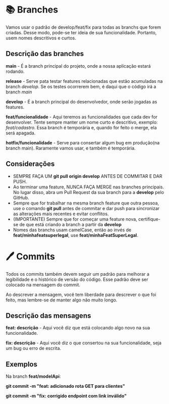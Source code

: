 # 📚 Branches

Vamos usar o padrão de develop/feat/fix para todas as branchs que forem criadas. Desse modo, pode-se ter ideia de sua funcionalidade. Portanto, usem nomes descritivos e curtos.

## Descrição das branches

**main** - É a branch principal do projeto, onde a nossa aplicação estará rodando.

**release** - Serve pata testar features relacionadas que estão acumuladas na branch *develop*. Se os testes ocorrerem bem, é daqui que o código irá a branch *main*

**develop** - É a branch principal do desenvolvedor, onde serão jogadas as features.

**feat/funcionalidade** - Aqui teremos as funcionalidades que cada dev for desenvolver. Tente sempre manter um nome curto e descritivo, exemplo: *feat/cadastro*. Essa branch é temporária e, quando for feito o merge, ela será apagada.

**hotfix/funcionalidade** - Serve para consertar algum bug em produção(na branch main). Raramente vamos usar, e também é temporária.

## Considerações

- SEMPRE FAÇA UM **git pull origin develop** ANTES DE COMMITAR E DAR PUSH.
- Ao terminar uma feature, NUNCA FAÇA MERGE nas branches principais. No lugar disso, abra um Pull Request da sua branch para a **develop** pelo GitHub.
- Sempre que for trabalhar na mesma branch feature que outra pessoa, use o comando **git pull** antes de commitar e dar push para sincronizar as alterações mais recentes e evitar conflitos.
- (IMPORTANTE) Sempre que for começar uma feature nova, certifique-se de que está criando a branch a partir da **develop**
- Nomes das branchs usam camelCase, então ao invés de **feat/minhafeatsuperlegal**, use **feat/minhaFeatSuperLegal**.

# 🖊️ Commits

Todos os commits também devem seguir um padrão para melhorar a legibilidade e o histórico de versão do  código. Esse padrão deve ser colocado na mensagem do commit.

Ao descrever a mensagem, você tem liberdade para descrever o que foi feito, mas lembre-se de manter algo não muito longo.

## Descrição das mensagens

**feat: descrição** - Aqui você diz que está colocando algo novo na sua funcionalidade.

**fix: descrição** - Aqui você diz o que consertou na sua funcionalidade, seja um bug ou erro de escrita.

## Exemplos

Na branch **feat/modelApi**:

**git commit -m "feat: adicionado rota GET para clientes"**

**git commit -m "fix: corrigido endpoint com link inválido"**
